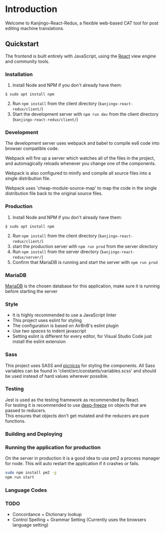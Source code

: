 # Introduction

Welcome to Kanjingo-React-Redux, a flexible web-based CAT tool for post editing machine translations.

## Quickstart

The frontend is built entirely with JavaScript, using the [React](https://github.com/reactjs) view engine and community tools.     

### Installation    

1. Install Node and NPM if you don't already have them:
  ```
  $ sudo apt install npm
  ```
2. Run `npm install` from the client directory (`kanjingo-react-redux/client/`)
3. Start the development server with `npm run dev` from the client directory (`kanjingo-react-redux/client/`)

### Development

The development server uses webpack and babel to compile es6 code into browser compatible code.  

Webpack will fire up a server which watches all of the files in the project, and automagically reloads whenever you change one of the components.  

Webpack is also configured to minify and compile all source files into a single distribution file.   

Webpack uses 'cheap-module-source-map' to map the code in the single distribution file back to the original source files.

### Production

1. Install Node and NPM if you don't already have them:
  ```
  $ sudo apt install npm
  ```
2. Run `npm install` from the client directory (`kanjingo-react-redux/client/`) 
3. start the production server with `npm run prod` from the server directory
4. Run `npm install` from the server directory (`kanjingo-react-redux/server/`)
5. Confirm that MariaDB is running and start the server with `npm run prod`

### MariaDB

[MariaDB](https://mariadb.com/products/technology/server) is the chosen database for this application, make sure it is running before starting the server

### Style

* It is highly recommended to use a JavaScript linter
* This project uses eslint for styling
* The configuration is based on AirBnB's eslint plugin
* Use *two spaces* to indent javascript
* Setting eslint is different for every editor, for Visual Studio Code just install the eslint extension

### Sass

This project uses SASS and [picnicss](https://picnicss.com) for styling the components. All Sass variables can be found in 'client/src/constants/variables.scss' and should be used instead of hard values wherever possible.  


### Testing

Jest is used as the testing framework as recommended by React.  
For testing it is recommended to use [deep-freeze](https://www.npmjs.com/package/deep-freeze) on objects that are passed to reducers.  
This ensures that objects don't get mutated and the reducers are pure functions.

### Building and Deploying

### Running the application for production

On the server in production it is a good idea to use pm2 a process manager for node. This will auto restart the application if it crashes or fails.   
```bash
sudo npm install pm2 -g
npm run start
```

### Language Codes

### TODO
* Concordance + Dictionary lookup
* Control Spelling + Grammar Setting (Currently uses the browsers language setting)

